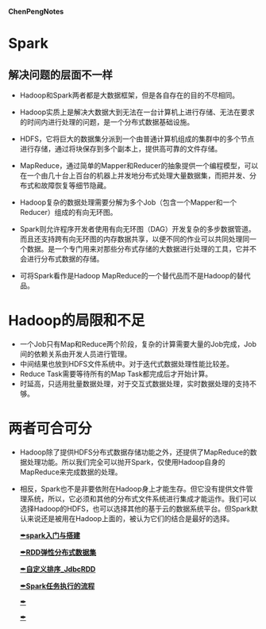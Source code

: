 **ChenPengNotes**

# Spark
##  解决问题的层面不一样
- Hadoop和Spark两者都是大数据框架，但是各自存在的目的不尽相同。

- Hadoop实质上是解决大数据大到无法在一台计算机上进行存储、无法在要求的时间内进行处理的问题，是一个分布式数据基础设施。
- HDFS，它将巨大的数据集分派到一个由普通计算机组成的集群中的多个节点进行存储，通过将块保存到多个副本上，提供高可靠的文件存储。
- MapReduce，通过简单的Mapper和Reducer的抽象提供一个编程模型，可以在一个由几十台上百台的机器上并发地分布式处理大量数据集，而把并发、分布式和故障恢复等细节隐藏。
- Hadoop复杂的数据处理需要分解为多个Job（包含一个Mapper和一个Reducer）组成的有向无环图。
- Spark则允许程序开发者使用有向无环图（DAG）开发复杂的多步数据管道。而且还支持跨有向无环图的内存数据共享，以便不同的作业可以共同处理同一个数据。是一个专门用来对那些分布式存储的大数据进行处理的工具，它并不会进行分布式数据的存储。
- 可将Spark看作是Hadoop MapReduce的一个替代品而不是Hadoop的替代品。
# Hadoop的局限和不足
- 一个Job只有Map和Reduce两个阶段，复杂的计算需要大量的Job完成，Job间的依赖关系由开发人员进行管理。
- 中间结果也放到HDFS文件系统中。对于迭代式数据处理性能比较差。
- Reduce Task需要等待所有的Map Task都完成后才开始计算。
- 时延高，只适用批量数据处理，对于交互式数据处理，实时数据处理的支持不够。
# 两者可合可分
- Hadoop除了提供HDFS分布式数据存储功能之外，还提供了MapReduce的数据处理功能。所以我们完全可以抛开Spark，仅使用Hadoop自身的MapReduce来完成数据的处理。
- 相反，Spark也不是非要依附在Hadoop身上才能生存。但它没有提供文件管理系统，所以，它必须和其他的分布式文件系统进行集成才能运作。我们可以选择Hadoop的HDFS，也可以选择其他的基于云的数据系统平台。但Spark默认来说还是被用在Hadoop上面的，被认为它们的结合是最好的选择。


  **[✒spark入门与搭建](01.md)**		

  **[✒RDD弹性分布式数据集](01.md)**	

  **[✒自定义排序_JdbcRDD](01.md)**	

  **[✒Spark任务执行的流程](01.md)**	

  **[✒](01.md)**	

  **[✒](01.md)**	
